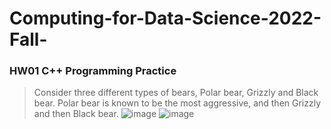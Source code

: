 # Computing-for-Data-Science-2022-Fall-

### HW01 C++ Programming Practice
> Consider three different types of bears, Polar bear, Grizzly and Black bear. Polar bear is known to be
the most aggressive, and then Grizzly and then Black bear.
![image](https://user-images.githubusercontent.com/104754233/191651898-c96137c4-7e0e-4164-b73b-6186705b4590.png)
![image](https://user-images.githubusercontent.com/104754233/191651928-d4731042-b27a-4cb9-8c22-5c768474b2a5.png)
